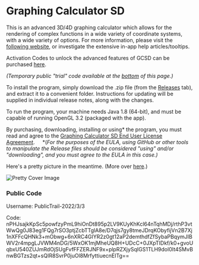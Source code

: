 # Graphing Calculator SD

This is an advanced 3D/4D graphing calculator which allows for the rendering of complex functions in a wide variety of coordinate systems, with a wide variety of options.
For more information, please visit the [following website](https://serpentdagger.com/graphing-calculator-3d4d), or investigate the extensive in-app help articles/tooltips.

Activation Codes to unlock the advanced features of GCSD can be purchased [here](https://serpentdagger.com/store).

*(Temporary public "trial" code available at the [bottom](#public-code) of this page.)*

To install the program, simply download the .zip file (from the [Releases](https://github.com/SerrpentDagger/graphing-calculator-sd/releases) tab), and extract it to a convenient folder. Instructions for updating will be supplied in individual release notes, along with the changes.

To run the program, your machine needs Java 1.8 (64-bit), and must be capable of running OpenGL 3.2 (packaged with the app).

By purchasing, downloading, installing or using* the program, you must read and agree to the [Graphing Calculator SD End User License Agreement](/LICENSE.md).⠀⠀*(*For the purposes of the EULA, using GitHub or other tools to manipulate the Release files should be considered "using" and/or "downloading", and you must agree to the EULA in this case.)*

Here's a pretty picture in the meantime. (More over [here](https://serpentdagger.com/gallery).)

![Pretty Cover Image](https://images.squarespace-cdn.com/content/v1/619fecb2e396e825d9bb6d5a/5e108890-81ff-4086-97c4-d67a019f782f/HD+Cylindrical+Lumps+Collage.png.png?format=750w)

### Public Code
Username: PublicTrail-2022/3/3

Code: nPHJsajkKpSc5powfzyPmL9hiOnDt895p2LV9KUyKhKcl64nTqhMDj/rthP3vtWwQg0J83eg1FQg7rSO3ptjZcbTTglA8e/D7qjs7gy8tmeJDrqKObyfijVn2B7Xj1nXFFcQHNk3+mObwg+6nXRC4GIYR2z0gt12aP2demthdfZfSybaPBqymJIBWV2r4mpgLJVWM4nDG/5WxOK1mjMheUQ8H+UDcC+0JXpTIDkf/k0+gvoUqbxU540ZUJmRdOjSUgFvfFFZERJNF9x+plpRZXjySqIGS1TLH9dol0It4SMvBnwBGTzs2qt+sQIR8SvrP0juOl8MrfyttiuecnEITg==
